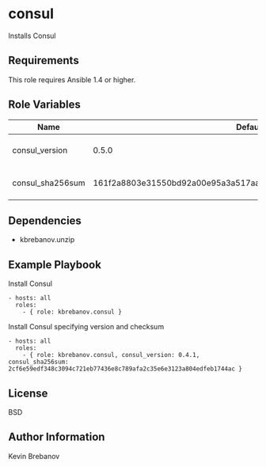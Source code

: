 consul
=======

Installs Consul

Requirements
------------

This role requires Ansible 1.4 or higher.

Role Variables
--------------

| Name             | Default                                                          | Description                  |
|------------------|------------------------------------------------------------------|------------------------------|
| consul_version   | 0.5.0                                                            | Version of Consul to install |
| consul_sha256sum | 161f2a8803e31550bd92a00e95a3a517aa949714c19d3124c46e56cfdc97b088 | SHA 256 checksum of package  |

Dependencies
------------

- kbrebanov.unzip

Example Playbook
----------------

Install Consul
```
- hosts: all
  roles:
    - { role: kbrebanov.consul }
```

Install Consul specifying version and checksum
```
- hosts: all
  roles:
    - { role: kbrebanov.consul, consul_version: 0.4.1, consul_sha256sum: 2cf6e59edf348c3094c721eb77436e8c789afa2c35e6e3123a804edfeb1744ac }
```

License
-------

BSD

Author Information
------------------

Kevin Brebanov
